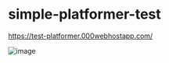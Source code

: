 # simple-platformer-test

https://test-platformer.000webhostapp.com/


![image](https://user-images.githubusercontent.com/56107355/161335831-a2363a4e-a1db-4eaa-aba1-830ea2bd84f7.png)




